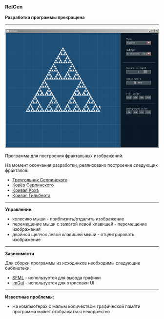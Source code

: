 ### ReIGen

**Разработка программы прекращена**

---

![example](https://raw.githubusercontent.com/testoo1/TEST_GFOR/master/C%2B%2B_ReIGen/C%2B%2B_ReIGen.gif)

Программа для построения фрактальных изображений.

На момент окончания разработки, реализовано построение следующих фракталов:

* [Треугольник Серпинского](https://ru.wikipedia.org/wiki/%D0%A2%D1%80%D0%B5%D1%83%D0%B3%D0%BE%D0%BB%D1%8C%D0%BD%D0%B8%D0%BA_%D0%A1%D0%B5%D1%80%D0%BF%D0%B8%D0%BD%D1%81%D0%BA%D0%BE%D0%B3%D0%BE)
* [Ковёр Серпинского](https://ru.wikipedia.org/wiki/%D0%9A%D0%BE%D0%B2%D1%91%D1%80_%D0%A1%D0%B5%D1%80%D0%BF%D0%B8%D0%BD%D1%81%D0%BA%D0%BE%D0%B3%D0%BE)
* [Кривая Коха](https://ru.wikipedia.org/wiki/%D0%9A%D1%80%D0%B8%D0%B2%D0%B0%D1%8F_%D0%9A%D0%BE%D1%85%D0%B0)
* [Кривая Гильберта](https://ru.wikipedia.org/wiki/%D0%9A%D1%80%D0%B8%D0%B2%D0%B0%D1%8F_%D0%93%D0%B8%D0%BB%D1%8C%D0%B1%D0%B5%D1%80%D1%82%D0%B0)

---

**Управление:**

* колесико мыши - приблизить/отдалить изображение
* перемещение мыши с зажатой левой клавишей - перемещение изображения
* двойной щелчок левой клавишей мыши - отцентрировать изображение

---

**Зависимости**

Для сборки программы из исходников необходимы следующие библиотеки:
* [SFML](https://github.com/SFML/SFML) - используется для вывода графики
* [ImGui](https://github.com/ocornut/imgui) - используется для отрисовки UI


---

**Известные проблемы:**

* На компьютерах с малым количеством графической памяти программа может отображаться некорректно